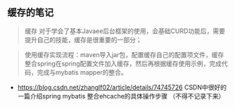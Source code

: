 ## 缓存的笔记

> 缓存 对于学会了基本Javaee后台框架的使用，会基础CURD功能后，需要提升自己的技能，缓存是很重要的一部分；

> 使用缓存实现流程：maven导入jar包，配置缓存自己的配置项文件，缓存整合spring在spring配置文件加入缓存，然后再根据缓存使用示例，完成代码，完成与mybatis mapper的整合。

* https://blog.csdn.net/zhanglf02/article/details/74745726 CSDN中很好的一篇介绍spring mybatis 整合ehcache的具体操作步骤 （不得不记录下来）
